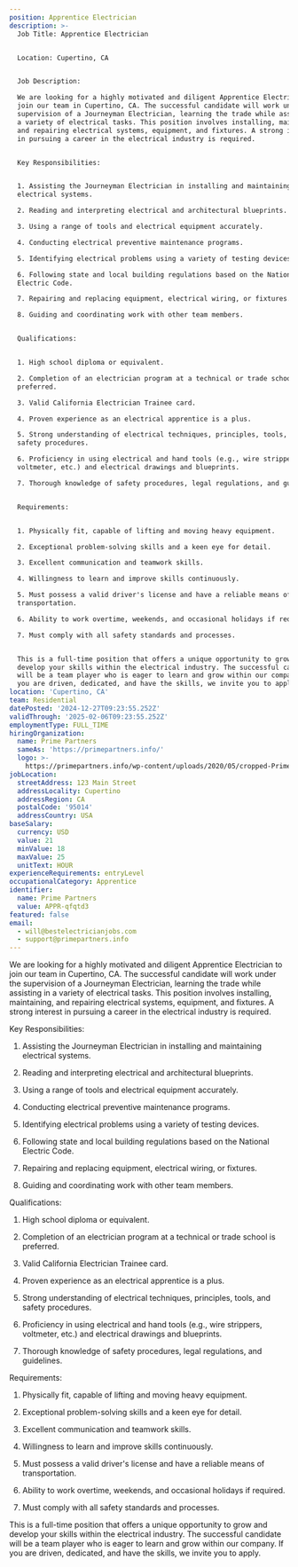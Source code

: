 ```yaml
---
position: Apprentice Electrician
description: >-
  Job Title: Apprentice Electrician


  Location: Cupertino, CA


  Job Description:

  We are looking for a highly motivated and diligent Apprentice Electrician to
  join our team in Cupertino, CA. The successful candidate will work under the
  supervision of a Journeyman Electrician, learning the trade while assisting in
  a variety of electrical tasks. This position involves installing, maintaining,
  and repairing electrical systems, equipment, and fixtures. A strong interest
  in pursuing a career in the electrical industry is required. 


  Key Responsibilities:


  1. Assisting the Journeyman Electrician in installing and maintaining
  electrical systems.

  2. Reading and interpreting electrical and architectural blueprints.

  3. Using a range of tools and electrical equipment accurately.

  4. Conducting electrical preventive maintenance programs.

  5. Identifying electrical problems using a variety of testing devices.

  6. Following state and local building regulations based on the National
  Electric Code.

  7. Repairing and replacing equipment, electrical wiring, or fixtures.

  8. Guiding and coordinating work with other team members.


  Qualifications:


  1. High school diploma or equivalent.

  2. Completion of an electrician program at a technical or trade school is
  preferred.

  3. Valid California Electrician Trainee card.

  4. Proven experience as an electrical apprentice is a plus.

  5. Strong understanding of electrical techniques, principles, tools, and
  safety procedures.

  6. Proficiency in using electrical and hand tools (e.g., wire strippers,
  voltmeter, etc.) and electrical drawings and blueprints.

  7. Thorough knowledge of safety procedures, legal regulations, and guidelines.


  Requirements:


  1. Physically fit, capable of lifting and moving heavy equipment.

  2. Exceptional problem-solving skills and a keen eye for detail.

  3. Excellent communication and teamwork skills.

  4. Willingness to learn and improve skills continuously.

  5. Must possess a valid driver's license and have a reliable means of
  transportation.

  6. Ability to work overtime, weekends, and occasional holidays if required.

  7. Must comply with all safety standards and processes.


  This is a full-time position that offers a unique opportunity to grow and
  develop your skills within the electrical industry. The successful candidate
  will be a team player who is eager to learn and grow within our company. If
  you are driven, dedicated, and have the skills, we invite you to apply.
location: 'Cupertino, CA'
team: Residential
datePosted: '2024-12-27T09:23:55.252Z'
validThrough: '2025-02-06T09:23:55.252Z'
employmentType: FULL_TIME
hiringOrganization:
  name: Prime Partners
  sameAs: 'https://primepartners.info/'
  logo: >-
    https://primepartners.info/wp-content/uploads/2020/05/cropped-Prime-Partners-Logo-NO-BG-1-1.png
jobLocation:
  streetAddress: 123 Main Street
  addressLocality: Cupertino
  addressRegion: CA
  postalCode: '95014'
  addressCountry: USA
baseSalary:
  currency: USD
  value: 21
  minValue: 18
  maxValue: 25
  unitText: HOUR
experienceRequirements: entryLevel
occupationalCategory: Apprentice
identifier:
  name: Prime Partners
  value: APPR-qfqtd3
featured: false
email:
  - will@bestelectricianjobs.com
  - support@primepartners.info
---
```


 We are looking for a highly motivated and diligent Apprentice Electrician to
  join our team in Cupertino, CA. The successful candidate will work under the
  supervision of a Journeyman Electrician, learning the trade while assisting in
  a variety of electrical tasks. This position involves installing, maintaining,
  and repairing electrical systems, equipment, and fixtures. A strong interest
  in pursuing a career in the electrical industry is required. 


  Key Responsibilities:


  1. Assisting the Journeyman Electrician in installing and maintaining
  electrical systems.

  2. Reading and interpreting electrical and architectural blueprints.

  3. Using a range of tools and electrical equipment accurately.

  4. Conducting electrical preventive maintenance programs.

  5. Identifying electrical problems using a variety of testing devices.

  6. Following state and local building regulations based on the National
  Electric Code.

  7. Repairing and replacing equipment, electrical wiring, or fixtures.

  8. Guiding and coordinating work with other team members.


  Qualifications:


  1. High school diploma or equivalent.

  2. Completion of an electrician program at a technical or trade school is
  preferred.

  3. Valid California Electrician Trainee card.

  4. Proven experience as an electrical apprentice is a plus.

  5. Strong understanding of electrical techniques, principles, tools, and
  safety procedures.

  6. Proficiency in using electrical and hand tools (e.g., wire strippers,
  voltmeter, etc.) and electrical drawings and blueprints.

  7. Thorough knowledge of safety procedures, legal regulations, and guidelines.


  Requirements:


  1. Physically fit, capable of lifting and moving heavy equipment.

  2. Exceptional problem-solving skills and a keen eye for detail.

  3. Excellent communication and teamwork skills.

  4. Willingness to learn and improve skills continuously.

  5. Must possess a valid driver's license and have a reliable means of
  transportation.

  6. Ability to work overtime, weekends, and occasional holidays if required.

  7. Must comply with all safety standards and processes.


  This is a full-time position that offers a unique opportunity to grow and
  develop your skills within the electrical industry. The successful candidate
  will be a team player who is eager to learn and grow within our company. If
  you are driven, dedicated, and have the skills, we invite you to apply.
